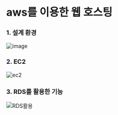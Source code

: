 # aws를 이용한 웹 호스팅
### 1. 설계 환경
![image](https://user-images.githubusercontent.com/49589578/112089035-3a289d80-8bd4-11eb-8652-5d341fd338c4.png)

### 2. EC2
![ec2](https://user-images.githubusercontent.com/49589578/112089108-5af0f300-8bd4-11eb-8ce2-c5c51d0bab9b.JPG)

### 3. RDS를 활용한 기능
![RDS활용](https://user-images.githubusercontent.com/49589578/112089178-78be5800-8bd4-11eb-8471-f0a2a56e2a85.JPG)

